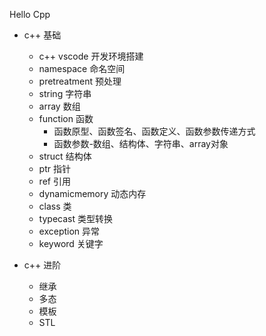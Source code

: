 Hello Cpp

- c++ 基础
    - c++ vscode 开发环境搭建
    - namespace 命名空间
    - pretreatment 预处理
    - string 字符串
    - array 数组
    - function 函数
        - 函数原型、函数签名、函数定义、函数参数传递方式
        - 函数参数-数组、结构体、字符串、array对象
    - struct 结构体
    - ptr 指针
    - ref 引用
    - dynamicmemory 动态内存
    - class 类
    - typecast 类型转换
    - exception 异常
    - keyword 关键字

- c++ 进阶
    - 继承
    - 多态
    - 模板
    - STL